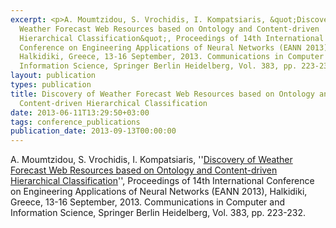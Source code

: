 ```yaml
---
excerpt: <p>A. Moumtzidou, S. Vrochidis, I. Kompatsiaris, &quot;Discovery of
  Weather Forecast Web Resources based on Ontology and Content-driven
  Hierarchical Classification&quot;, Proceedings of 14th International
  Conference on Engineering Applications of Neural Networks (EANN 2013),
  Halkidiki, Greece, 13-16 September, 2013. Communications in Computer and
  Information Science, Springer Berlin Heidelberg, Vol. 383, pp. 223-232.</p>
layout: publication
types: publication
title: Discovery of Weather Forecast Web Resources based on Ontology and
  Content-driven Hierarchical Classification
date: 2013-06-11T13:29:50+03:00
tags: conference_publications
publication_date: 2013-09-13T00:00:00
---
```

A. Moumtzidou, S. Vrochidis, I. Kompatsiaris, ''[Discovery of Weather Forecast Web Resources based on Ontology and Content-driven Hierarchical Classification](https://link.springer.com/chapter/10.1007/978-3-642-41013-0_23)'', Proceedings of 14th International Conference on Engineering Applications of Neural Networks (EANN 2013), Halkidiki, Greece, 13-16 September, 2013. Communications in Computer and Information Science, Springer Berlin Heidelberg, Vol. 383, pp. 223-232.